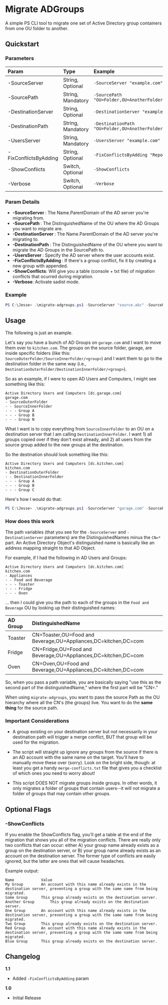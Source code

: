 # Migrate ADGroups

A simple PS CLI tool to migrate one set of Active Directory group containers from one OU folder to another. 

## Quickstart

### Parameters

| Param                 | Type                  | Example                       | Default                                              |
|:----------------------|:----------------------|:-----------------------------------------------------------------|:------------------|
| -SourceServer         | String, Optional      | `-SourceServer "example.com"`                                    | (none; mandatory) |
| -SourcePath           | String, Mandatory     | `-SourcePath "OU=Folder,OU=AnotherFolder,DC=example,DC=com`      | (none; mandatory) |
| -DestinationServer    | String, Optional      | `-DestinationServer "example.com"`                               | (none; mandatory) |
| -DestinationPath      | String, Mandatory     | `-DestinationPath "OU=Folder,OU=AnotherFolder,DC=example,DC=com` | (none; mandatory) |
| -UsersServer          | String, Mandatory     | `-UsersServer "example.com"`                                     | (none; mandatory) |
| -FixConflictsByAdding | String, Optional      | `-FixConflictsByAdding "Report Viewer"`                          | (none)            |
| -ShowConflicts        | Switch, Optional      | `-ShowConflicts`                                                 | off               |
| -Verbose              | Switch, Optional      | `-Verbose`                                                       | off               |

### Param Details 
* **-SourceServer <string>**: The Name.ParentDomain of the AD server you're migrating from.
* **-SourcePath <string>**: The DistinguishedName of the OU where the AD Groups you want to migrate are.
* **-DestinationServer <string>**: The Name.ParentDomain of the AD server you're migrating to.
* **-DestinationPath <string>**: The DistinguishedName of the OU where you want to migrate the AD Groups in the SourcePath to.
* **-UsersServer <string>**: Specify the AD server where the user accounts exist.
* **-FixConflictsByAdding <string>**: If there's a group conflict, fix it by creating a new group with <string> appended.
* **-ShowConflicts**: Will give you a table (console + txt file) of migration conflicts that ocurred during migration.
* **-Verbose**: Activate sadist mode.

### Example

```powershell
PS C:\Jesse> .\migrate-adgroups.ps1 -SourceServer "source.abc" -SourcePath "OU=SourceInnerFolder,OU=SourceOuterFolder,DC=source,DC=abc" -DestinationServer "destination.xyz" "OU=DestinationInnerFolder,OU=DestinationOuterFolder,DC=destination,DC=xyz" -UsersServer "destination.xyz"
```

## Usage

The following is just an example.

Let's say you have a bunch of AD Groups on `garage.com` and I want to move them over to `kitchen.com`. The groups on the source folder, garage, are inside specific folders (like this: `SourceOuterFolder/SourceInnerFolder/<group>`) and I want them to go to the destination folder in the same way (i.e., `DestinationOuterFolder/DestinationInnerFolder/<group>`).

So as an example, if I were to open AD Users and Computers, I might see something like this:

```
Active Directory Users and Computers [dc.garage.com]
garage.com
- SourceOuterFolder
- - SourceInnerFolder 
- - - Group A
- - - Group B
- - - Group N
```

What I want is to copy everything from `SourceInnerFolder` to an OU on a destination server that I am calling `DestinationInnerFolder`. I want 1) all groups copied over if they don't exist already, and 2) all users from the source group added to the new groups at the destination. 

So the destination should look something like this:

```
Active Directory Users and Computers [dc.kitchen.com]
kitchen.com
- DestinationOuterFolder
- - DestinationInnerFolder
- - - Group A
- - - Group B
- - - Group C
```

Here's how I would do that:

```powershell
PS C:\Jesse> .\migrate-adgroups.ps1 -SourceServer "garage.com" -SourcePath "OU=SourceInnerFolder,OU=SourceOuterFolder,DC=garage,DC=com" -DestinationServer "kitchen.com" "OU=DestinationInnerFolder,OU=DestinationOuterFolder,DC=kitchen,DC=com"
```

### How does this work

The path variables (that you see for the `-SourceServer` and `-DestinationServer` parameters) are the DistinguishedNames minus the `CN=*` part. An Active Directory Object's distinguished name is basically like an address mapping straight to that AD Object. 

For example, if I had the following in AD Users and Groups:

```
Active Directory Users and Computers [dc.kitchen.com]
kitchen.com
- Appliances
- - Food and Beverage
- - - Toaster
- - - Fridge
- - - Oven
```

... then I could give you the path to each of the groups in the `Food and Beverage` OU by looking up their distinguished names:

| AD Group | DistinguishedName |
|:---------|:------------------|
| Toaster  | CN=Toaster,OU=Food and Beverage,OU=Appliances,DC=kitchen,DC=com |
| Fridge   | CN=Fridge,OU=Food and Beverage,OU=Appliances,DC=kitchen,DC=com |
| Oven     | CN=Oven,OU=Food and Beverage,OU=Appliances,DC=kitchen,DC=com |

So, when you pass a path variable, you are basically saying "use this as the second part of the distinguishedName," where the first part will be "CN=<groupname>."

When using `migrate-adgroups`, you want to pass the source Path as the OU hierarchy where all the CN's (the groups) live. You want to do the **same thing** for the source path. 

### Important Considerations 

* A group existing on your destination server but not necessarily in your destination path will trigger a merge conflict, BUT that group will be used for the migration.

* The script will straight up ignore any groups from the source if there is an AD account with the same name on the target. You'll have to manually move these over (sorry). Look on the bright side, though: at least you get a handy `merge-conflicts.txt` file that gives you a checklist of which ones you need to worry about!

* This script DOES NOT migrate groups inside groups. In other words, it only migrates a folder of groups that contain users--it will not migrate a folder of groups that may contain other groups.

## Optional Flags

### -ShowConflicts

If you enable the ShowConflicts flag, you'll get a table at the end of the migration that shows you all of the migration conflicts. There are really only two conflicts that can occur: either A) your group name already exists as a group on the destination server, or B) your group name already exists as an account on the destination server. The former type of conflicts are easily ignored, but the latter are ones that will cause headaches. 

Example output: 

```
Name 			Value
My Group 		An account with this name already exists in the destination server, preventing a group with the same name from being migrated.
Some Group 		This group already exists on the destination server.
Another Group 		This group already exists on the destination server.
One Group 		An account with this name already exists in the destination server, preventing a group with the same name from being migrated.
Two Group 		This group already exists on the destination server.
Red Group 		An account with this name already exists in the destination server, preventing a group with the same name from being migrated.
Blue Group 		This group already exists on the destination server.
```

## Changelog

**1.1**
- Added `-FixConflictsByAdding` param

**1.0**
- Initial Release